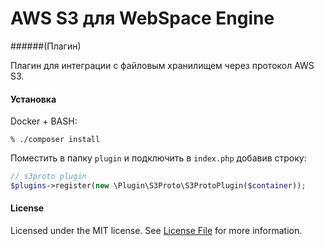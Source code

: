 AWS S3 для WebSpace Engine
====
######(Плагин)

Плагин для интеграции с файловым хранилищем через протокол AWS S3.

#### Установка
Docker + BASH:
```
% ./composer install
```

Поместить в папку `plugin` и подключить в `index.php` добавив строку:
```php
// s3proto plugin
$plugins->register(new \Plugin\S3Proto\S3ProtoPlugin($container));
```

#### License
Licensed under the MIT license. See [License File](LICENSE.md) for more information.
